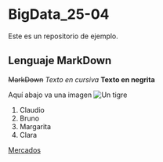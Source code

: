 # BigData_25-04

Este es un repositorio de ejemplo.


## Lenguaje MarkDown

~~MarkDown~~
*Texto en cursiva*
**Texto en negrita**


Aquí abajo va una imagen
![Un tigre](https://www.caracteristicas.co/wp-content/uploads/2018/09/Tigre-e1537475681159.jpg)

<ol>
<li>Claudio</li>
<li>Bruno</li>
<li>Margarita</li>
<li>Clara</li>
</ol>

<a href="/noticias/site/tax/port/all/taxport_3___1.html">Mercados</a>
